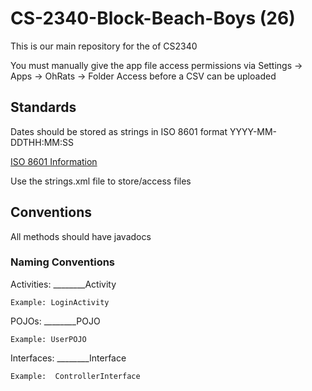 # CS-2340-Block-Beach-Boys (26)
This is our main repository for the of CS2340

You must manually give the app file access permissions via Settings -> Apps -> OhRats -> Folder Access before a CSV can be uploaded

## Standards

Dates should be stored as strings in ISO 8601 format  YYYY-MM-DDTHH:MM:SS

[ISO 8601 Information](https://en.wikipedia.org/wiki/ISO_8601)

Use the strings.xml file to store/access files

## Conventions

All methods should have javadocs

### Naming Conventions

  Activities: ________Activity
  
    Example: LoginActivity
    
  POJOs:      ________POJO
  
    Example: UserPOJO
    
  Interfaces: ________Interface
  
    Example:  ControllerInterface
    
